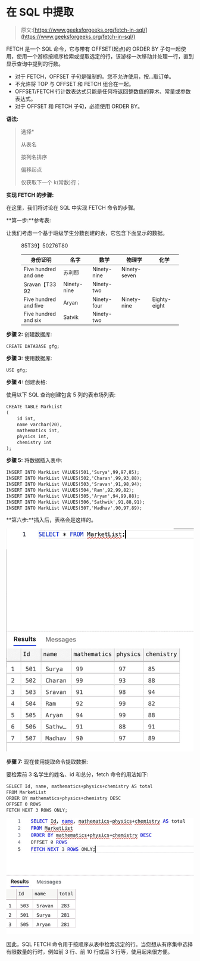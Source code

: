 # 在 SQL 中提取

> 原文:[https://www.geeksforgeeks.org/fetch-in-sql/](https://www.geeksforgeeks.org/fetch-in-sql/)

FETCH 是一个 SQL 命令，它与带有 OFFSET(起点)的 ORDER BY 子句一起使用，使用一个游标按顺序检索或提取选定的行，该游标一次移动并处理一行，直到显示查询中提到的行数。

*   对于 FETCH，OFFSET 子句是强制的。您不允许使用，按…取订单。
*   不允许将 TOP 与 OFFSET 和 FETCH 组合在一起。
*   OFFSET/FETCH 行计数表达式只能是任何将返回整数值的算术、常量或参数表达式。
*   对于 OFFSET 和 FETCH 子句，必须使用 ORDER BY。

**语法:**

> 选择*
> 
> 从表名
> 
> 按列名排序
> 
> 偏移起点
> 
> 仅获取下一个 k(常数)行；

**实现 FETCH 的步骤:**

在这里，我们将讨论在 SQL 中实现 FETCH 命令的步骤。

**第一步:**参考表:

让我们考虑一个基于班级学生分数创建的表，它包含下面显示的数据。

<figure class="table">85T39】50276T80

| 身份证明 | 名字 | 数学 | 物理学 | 化学 |
| --- | --- | --- | --- | --- |
| Five hundred and one | 苏利耶 | Ninety-nine | Ninety-seven |
| Sravan【T33 92 | Ninety-nine | Ninety-two |
| Five hundred and five | Aryan | Ninety-four | Ninety-nine | Eighty-eight |
| Five hundred and six | Satvik | Ninety-two |

</figure>

**步骤 2:** 创建数据库:

```
CREATE DATABASE gfg;
```

**步骤 3:** 使用数据库:

```
USE gfg;
```

**步骤 4:** 创建表格:

使用以下 SQL 查询创建包含 5 列的表市场列表:

```
CREATE TABLE MarkList
(
    id int,
    name varchar(20),
    mathematics int, 
    physics int,
    chemistry int
);
```

**步骤 5:** 将数据插入表中:

```
INSERT INTO MarkList VALUES(501,'Surya',99,97,85);
INSERT INTO MarkList VALUES(502,'Charan',99,93,88);
INSERT INTO MarkList VALUES(503,'Sravan',91,98,94);
INSERT INTO MarkList VALUES(504,'Ram',92,99,82);
INSERT INTO MarkList VALUES(505,'Aryan',94,99,88);
INSERT INTO MarkList VALUES(506,'Sathwik',91,88,91);
INSERT INTO MarkList VALUES(507,'Madhav',90,97,89);
```

**第六步:**插入后，表格会是这样的。

![](img/8ce0c155a57261a63f2ef102d577fe60.png)

**步骤 7:** 现在使用提取命令提取数据:

要检索前 3 名学生的姓名、id 和总分，fetch 命令的用法如下:

```
SELECT Id, name, mathematics+physics+chemistry AS total
FROM MarketList
ORDER BY mathematics+physics+chemistry DESC
OFFSET 0 ROWS
FETCH NEXT 3 ROWS ONLY;
```

![](img/f4b5163334a677ad38a1580d350530c3.png)

因此，SQL FETCH 命令用于按顺序从表中检索选定的行。当您想从有序集中选择有限数量的行时，例如前 3 行、前 10 行或后 3 行等，使用起来很方便。